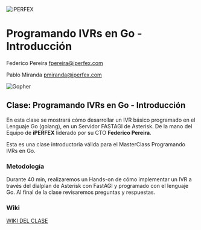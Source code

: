 ![iPERFEX](https://www.iperfex.com/wp-content/uploads/2019/01/iPerfex_logo_naranja-e1546949425459.png)

# Programando IVRs en Go - Introducción


 Federico Pereira <fpereira@iperfex.com>
 
 Pablo Miranda <pmiranda@iperfex.com>


![Gopher](https://github.com/iperfex-team/programando-ivrs-en-go-introduccion-libre/blob/main/images/golang_gopher-logo1.png)


## Clase: Programando IVRs en Go - Introducción

En esta clase se mostrará cómo desarrollar un IVR básico programado en el Lenguaje Go (golang), en un Servidor FASTAGI de Asterisk. De la mano del Equipo de **iPERFEX** liderado por su CTO **Federico Pereira**.

Esta es una clase introductoria válida para el MasterClass Programando IVRs en Go.

### Metodología

Durante 40 min, realizaremos un Hands-on de cómo implementar un IVR a través del dialplan de Asterisk con FastAGI y programado con el lenguaje Go. Al final de la clase revisaremos preguntas y respuestas.

### Wiki

[WIKI DEL CLASE](https://github.com/iperfex-team/programando-ivrs-en-go-introduccion-libre/wiki)
